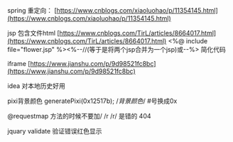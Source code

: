﻿spring 重定向：
[https://www.cnblogs.com/xiaoluohao/p/11354145.html](https://www.cnblogs.com/xiaoluohao/p/11354145.html)

jsp 包含文件html
[https://www.cnblogs.com/TirL/articles/8664017.html](https://www.cnblogs.com/TirL/articles/8664017.html)
 <%@ include file="flower.jsp" %><%--//(等于是将两个jsp合并为一个jsp)或--%> 简化代码

iframe 
[https://www.jianshu.com/p/9d98521fc8bc](https://www.jianshu.com/p/9d98521fc8bc)

idea 对本地历史好用 

pixi背景颜色
  generatePixi(0x12517b); /*背景颜色*/
  #号换成0x 


@requestmap 
方法的时候不要加/
/r
/r/ 是错的 404


jquary validate 验证错误红色显示
<style>
			input.error { border: 1px solid red; }
			label.error {
				font-weight: bold;
				color: red;
			}

		</style>
